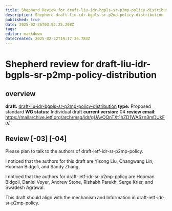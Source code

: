 ```yaml
---
title: Shepherd Review for draft-liu-idr-bgpls-sr-p2mp-policy-distribution
description: Shepherd draft-liu-idr-bgpls-sr-p2mp-policy-distribution
published: true
date: 2025-02-26T03:02:25.208Z
tags: 
editor: markdown
dateCreated: 2025-02-22T19:17:36.783Z
---
```


# Shepherd review for draft-liu-idr-bgpls-sr-p2mp-policy-distribution

## overview 

**draft:** [draft-liu-idr-bgpls-sr-p2mp-policy-distribution](https://datatracker.ietf.org/doc/draft-liu-idr-bgpls-sr-p2mp-policy-distribution)
**type:** Proposed standard 
**WG status:** Individual draft 
**current version:** 04 
**review email:** https://mailarchive.ietf.org/arch/msg/idr/gUAvOQnTXt1hZD1WASzn3mDUkFo/


## Review [-03] [-04]

Please plan to talk to the authors of
draft-ietf-idr-sr-p2mp-policy.

I noticed that the authors for this draft are
Yisong Liu, Changwang Lin, Hooman Bidgoli, and Sandy Zhang,

I noticed that the authors for
draft-ietf-idr-sr-p2mp-policy are
Hooman Bidgoli, Daniel Voyer, Andrew Stone, Rishabh Parekh, Serge Krier, and Swadesh Agrawal.

This draft should align with the mechanism and
Information in draft-ietf-idr-sr-p2mp-policy.

